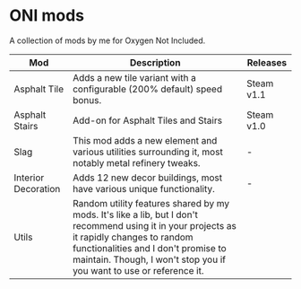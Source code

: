 # ONI mods

A collection of mods by me for Oxygen Not Included.

| Mod                 | Description                                                                                                                                                                                                                     | Releases   |
|---------------------|---------------------------------------------------------------------------------------------------------------------------------------------------------------------------------------------------------------------------------|------------|
| Asphalt Tile        | Adds a new tile variant with a configurable (200% default) speed bonus.                                                                                                                                                         | Steam v1.1 |
| Asphalt Stairs      | Add-on for Asphalt Tiles and Stairs                                                                                                                                                                                             | Steam v1.0 |
| Slag                | This mod adds a new element and various utilities surrounding it, most notably metal refinery tweaks.                                                                                                                           | -          |
| Interior Decoration | Adds 12 new decor buildings, most have various unique functionality.                                                                                                                                                            | -          |
| Utils               | Random utility features shared by my mods. It's like a lib, but I don't recommend using it in your projects as it rapidly changes to random functionalities and I don't promise to maintain. Though, I won't stop you if you want to use or reference it. |     
